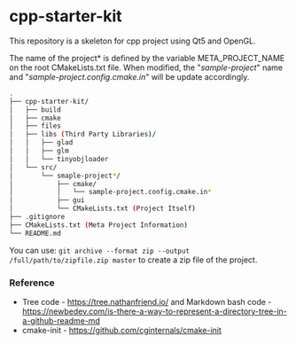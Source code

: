 ﻿cpp-starter-kit
==================

This repository is a skeleton for cpp project using Qt5 and OpenGL.

The name of the project* is defined by the variable META_PROJECT_NAME on the root CMakeLists.txt file. When modified, the "_sample-project_" name and  "_sample-project.config.cmake.in_" will be update accordingly.

```bash
.
├── cpp-starter-kit/
│   ├── build
│   ├── cmake
│   ├── files
│   ├── libs (Third Party Libraries)/
│   │   ├── glad
│   │   ├── glm
│   │   └── tinyobjloader
│   └── src/
│       └── smaple-project*/
│           ├── cmake/
│           │   └── sample-project.config.cmake.in*
│           ├── gui
│           └── CMakeLists.txt (Project Itself)
├── .gitignore
├── CMakeLists.txt (Meta Project Information)
└── README.md
```

You can use:
<code>git archive --format zip --output /full/path/to/zipfile.zip master</code>
to create a zip file of the project.

### Reference
- Tree code -  https://tree.nathanfriend.io/ and Markdown bash code - https://newbedev.com/is-there-a-way-to-represent-a-directory-tree-in-a-github-readme-md
- cmake-init - https://github.com/cginternals/cmake-init
